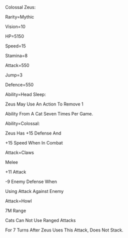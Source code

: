 Colossal Zeus:

Rarity=Mythic

Vision=10

HP=5150

Speed=15

Stamina=8

Attack=550

Jump=3

Defence=550

Ability=Head Sleep:

Zeus May Use An Action To Remove 1

Ability From A Cat Seven Times Per Game.

Ability=Colossal:

Zeus Has +15 Defense And

+15 Speed When In Combat

Attack=Claws

Melee

+11 Attack

-9 Enemy Defense When

Using Attack Against Enemy

Attack=Howl

7M Range

Cats Can Not Use Ranged Attacks

For 7 Turns After Zeus Uses This Attack, Does Not Stack.
